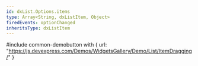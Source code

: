```yaml
---
id: dxList.Options.items
type: Array<String, dxListItem, Object>
firedEvents: optionChanged
inheritsType: dxListItem
---
```

<!-- %fullDescription% -->

#include common-demobutton with {
    url: "https://js.devexpress.com/Demos/WidgetsGallery/Demo/List/ItemDragging/"
}

<!-- import * from 'api-reference\10 UI Components\CollectionWidget\1 Configuration\items\items.md' -->